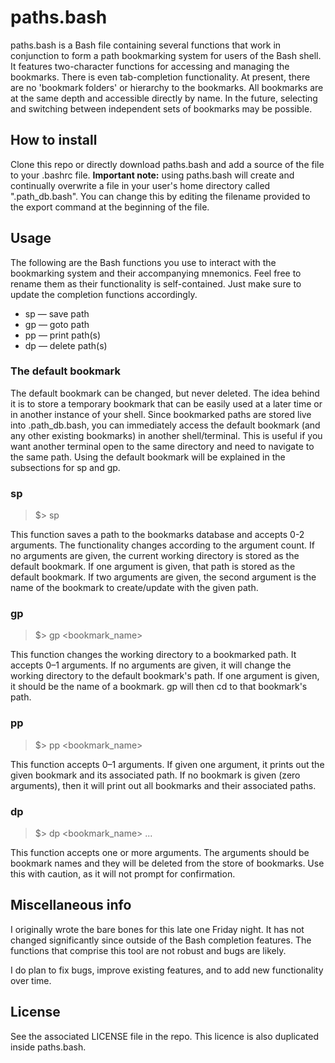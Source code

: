 # paths.bash

paths.bash is a Bash file containing several functions that work in conjunction to form a path bookmarking system for users of the Bash shell. It features two-character functions for accessing and managing the bookmarks. There is even tab-completion functionality. At present, there are no 'bookmark folders' or hierarchy to the bookmarks. All bookmarks are at the same depth and accessible directly by name. In the future, selecting and switching between independent sets of bookmarks may be possible.

## How to install

Clone this repo or directly download paths.bash and add a source of the file to your .bashrc file. **Important note:** using paths.bash will create and continually overwrite a file in your user's home directory called ".path_db.bash". You can change this by editing the filename provided to the export command at the beginning of the file.

## Usage

The following are the Bash functions you use to interact with the bookmarking system and their accompanying mnemonics. Feel free to rename them as their functionality is self-contained. Just make sure to update the completion functions accordingly.
* sp — save path
* gp — goto path
* pp — print path(s)
* dp — delete path(s)

### The default bookmark

The default bookmark can be changed, but never deleted. The idea behind it is to store a temporary bookmark that can be easily used at a later time or in another instance of your shell. Since bookmarked paths are stored live into .path_db.bash, you can immediately access the default bookmark (and any other existing bookmarks) in another shell/terminal. This is useful if you want another terminal open to the same directory and need to navigate to the same path. Using the default bookmark will be explained in the subsections for sp and gp.

### sp

> $> sp <directory> <name>

This function saves a path to the bookmarks database and accepts 0-2 arguments. The functionality changes according to the argument count. If no arguments are given, the current working directory is stored as the default bookmark. If one argument is given, that path is stored as the default bookmark. If two arguments are given, the second argument is the name of the bookmark to create/update with the given path.

### gp

> $> gp <bookmark_name>

This function changes the working directory to a bookmarked path. It accepts 0–1 arguments. If no arguments are given, it will change the working directory to the default bookmark's path. If one argument is given, it should be the name of a bookmark. gp will then cd to that bookmark's path.

### pp

> $> pp <bookmark_name>

This function accepts 0–1 arguments. If given one argument, it prints out the given bookmark and its associated path. If no bookmark is given (zero arguments), then it will print out all bookmarks and their associated paths.

### dp

> $> dp <bookmark_name> ...

This function accepts one or more arguments. The arguments should be bookmark names and they will be deleted from the store of bookmarks. Use this with caution, as it will not prompt for confirmation.

## Miscellaneous info

I originally wrote the bare bones for this late one Friday night. It has not changed significantly since outside of the Bash completion features. The functions that comprise this tool are not robust and bugs are likely.

I do plan to fix bugs, improve existing features, and to add new functionality over time.

## License

See the associated LICENSE file in the repo. This licence is also duplicated inside paths.bash.
